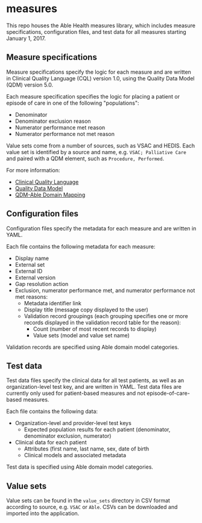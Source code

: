 # measures
This repo houses the Able Health measures library, which includes measure specifications, configuration files, and test data for all measures starting January 1, 2017.

## Measure specifications
Measure specifications specify the logic for each measure and are written in Clinical Quality Language (CQL) version 1.0, using the Quality Data Model (QDM) version 5.0.

Each measure specification specifies the logic for placing a patient or episode of care in one of the following "populations":

* Denominator
* Denominator exclusion reason
* Numerator performance met reason
* Numerator performance not met reason

Value sets come from a number of sources, such as VSAC and HEDIS. Each value set is identified by a source and name, e.g. `VSAC; Palliative Care` and paired with a QDM element, such as `Procedure, Performed`.

For more information:

* [Clinical Quality Language](https://ecqi.healthit.gov/cql)
* [Quality Data Model](https://ecqi.healthit.gov/qdm)
* [QDM-Able Domain Mapping](https://docs.google.com/a/ablehealth.com/spreadsheets/d/1rqgov-26ChvKZEIPy1i1L1TxlQ9T8vduY0-EZccpx_s/edit?usp=sharing)

## Configuration files
Configuration files specify the metadata for each measure and are written in YAML.

Each file contains the following metadata for each measure:

* Display name
* External set
* External ID
* External version
* Gap resolution action
* Exclusion, numerator performance met, and numerator performance not met reasons:
    * Metadata identifier link
    * Display title (message copy displayed to the user)
    * Validation record groupings (each grouping specifies one or more records displayed in the validation record table for the reason):
        * Count (number of most recent records to display)
        * Value sets (model and value set name)

Validation records are specified using Able domain model categories.

## Test data
Test data files specify the clinical data for all test patients, as well as an organization-level test key, and are written in YAML. Test data files are currently only used for patient-based measures and not episode-of-care-based measures.

Each file contains the following data:

* Organization-level and provider-level test keys
    * Expected population results for each patient (denominator, denominator exclusion, numerator)
* Clinical data for each patient
    * Attributes (first name, last name, sex, date of birth
    * Clinical models and associated metadata
    
Test data is specified using Able domain model categories.

## Value sets
Value sets can be found in the `value_sets` directory in CSV format according to source, e.g. `VSAC` or `Able`. CSVs can be downloaded and imported into the application.
